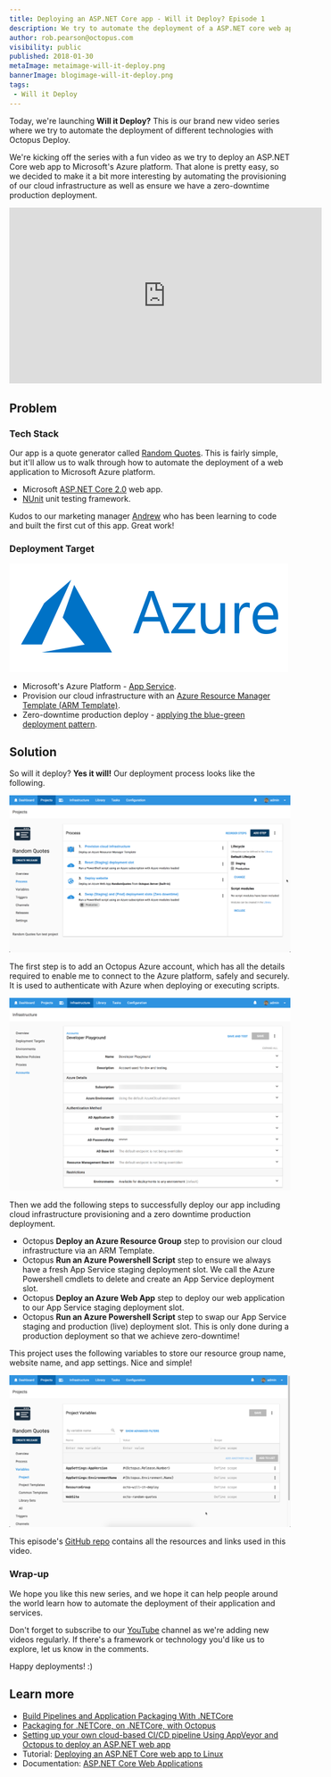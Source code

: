 ```yaml
---
title: Deploying an ASP.NET Core app - Will it Deploy? Episode 1
description: We try to automate the deployment of a ASP.NET core web app to Microsoft's Azure platform with infrastructure provisioning and zero production downtime.
author: rob.pearson@octopus.com
visibility: public
published: 2018-01-30
metaImage: metaimage-will-it-deploy.png
bannerImage: blogimage-will-it-deploy.png
tags:
 - Will it Deploy
---
```


Today, we're launching **Will it Deploy?** This is our brand new video series where we try to automate the deployment of different technologies with Octopus Deploy.

We're kicking off the series with a fun video as we try to deploy an ASP.NET Core web app to Microsoft's Azure platform.  That alone is pretty easy, so we decided to make it a bit more interesting by automating the provisioning of our cloud infrastructure as well as ensure we have a zero-downtime production deployment.

<iframe width="560" height="315" src="https://www.youtube.com/embed/tQb8PJ0jzvk" frameborder="0" allow="autoplay; encrypted-media" allowfullscreen></iframe>

## Problem

### Tech Stack

Our app is a quote generator called [Random Quotes](https://github.com/OctopusSamples/RandomQuotes). This is fairly simple, but it'll allow us to walk through how to automate the deployment of a web application to Microsoft Azure platform.

* Microsoft [ASP.NET Core 2.0](https://docs.microsoft.com/en-us/aspnet/core/) web app.
* [NUnit](http://nunit.org/) unit testing framework.

Kudos to our marketing manager [Andrew](https://twitter.com/andrewmaherbne) who has been learning to code and built the first cut of this app. Great work! 

### Deployment Target

![Microsoft Azure logo](will-it-deploy-azure-logo.png "width=500")

* Microsoft's Azure Platform - [App Service](https://azure.microsoft.com/en-au/services/app-service/).
* Provision our cloud infrastructure with an [Azure Resource Manager Template (ARM Template)](https://docs.microsoft.com/en-us/azure/azure-resource-manager/resource-group-overview).
* Zero-downtime production deploy - [applying the blue-green deployment pattern](https://octopus.com/docs/deploying-applications/deploying-to-azure/deploying-a-package-to-an-azure-web-app/using-deployment-slots-with-azure-web-apps).

## Solution

So will it deploy? **Yes it will!** Our deployment process looks like the following.

![Octopus deployment process](will-it-deploy-deployment-process.png "width=500")

The first step is to add an Octopus Azure account, which has all the details required to enable me to connect to the Azure platform, safely and securely. It is used to authenticate with Azure when deploying or executing scripts.

![Octopus Azure account](will-it-deploy-azure-account.png "width=500")

Then we add the following steps to successfully deploy our app including cloud infrastructure provisioning and a zero downtime production deployment.

- Octopus **Deploy an Azure Resource Group** step to provision our cloud infrastructure via an ARM Template.
- Octopus **Run an Azure Powershell Script** step to ensure we always have a fresh App Service staging deployment slot. We call the Azure Powershell cmdlets to delete and create an App Service deployment slot.
- Octopus **Deploy an Azure Web App** step to deploy our web application to our App Service staging deployment slot.
- Octopus **Run an Azure Powershell Script** step to swap our App Service staging and production (live) deployment slot. This is only done during a production deployment so that we achieve zero-downtime!

This project uses the following variables to store our resource group name, website name, and app settings. Nice and simple!

![Project variables](will-it-deploy-project-variables.png "width=500")

This episode's [GitHub repo](https://github.com/OctopusSamples/WillItDeploy-Episode001) contains all the resources and links used in this video.

### Wrap-up

We hope you like this new series, and we hope it can help people around the world learn how to automate the deployment of their application and services.  

Don't forget to subscribe to our [YouTube](https://youtube.com/octopusdeploy) channel as we're adding new videos regularly. If there's a framework or technology you'd like us to explore, let us know in the comments.

Happy deployments! :)

## Learn more

* [Build Pipelines and Application Packaging With .NETCore](https://hubs.ly/H0gBQDY0)
* [Packaging for .NETCore, on .NETCore, with Octopus](https://hubs.ly/H0gBQF50)
* [Setting up your own cloud-based CI/CD pipeline Using AppVeyor and Octopus to deploy an ASP.NET web app](https://hubs.ly/H0gBSdY0)
* Tutorial: [Deploying an ASP.NET Core web app to Linux](https://hubs.ly/H0gBQFc0)
* Documentation: [ASP.NET Core Web Applications](https://hubs.ly/H0gBSdZ0)
